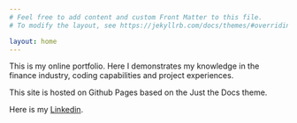 ```yaml
---
# Feel free to add content and custom Front Matter to this file.
# To modify the layout, see https://jekyllrb.com/docs/themes/#overriding-theme-defaults

layout: home
---
```

This is my online portfolio. Here I demonstrates my knowledge in the finance industry, coding capabilities and project experiences.

This site is hosted on Github Pages based on the Just the Docs theme.

Here is my [Linkedin](https://hk.linkedin.com/in/rowan-l-67908654?trk=public_profile_browsemap_profile-result-card_result-card_full-click).